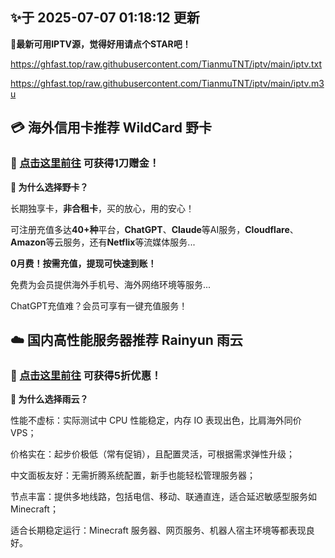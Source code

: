 ## ✨于 2025-07-07 01:18:12 更新
**🎉最新可用IPTV源，觉得好用请点个STAR吧！**

https://ghfast.top/raw.githubusercontent.com/TianmuTNT/iptv/main/iptv.txt

https://ghfast.top/raw.githubusercontent.com/TianmuTNT/iptv/main/iptv.m3u

## 💳 海外信用卡推荐 WildCard 野卡
### 🌟 [点击这里前往](https://github.com/TianmuTNT/awesome-digital-lifestyle/blob/main/credit-and-ai.md) 可获得1刀赠金！
**🚀 为什么选择野卡？**

长期独享卡，**非合租卡**，买的放心，用的安心！

可注册充值多达**40+种**平台，**ChatGPT**、**Claude**等AI服务，**Cloudflare**、**Amazon**等云服务，还有**Netflix**等流媒体服务...

**0月费！按需充值，提现可快速到账！**

免费为会员提供海外手机号、海外网络环境等服务...

ChatGPT充值难？会员可享有一键充值服务！

## ☁️ 国内高性能服务器推荐 Rainyun 雨云
### 🌟 [点击这里前往](https://github.com/TianmuTNT/awesome-digital-lifestyle/blob/main/cloud-and-vps.md) 可获得5折优惠！
**🚀 为什么选择雨云？**

性能不虚标：实际测试中 CPU 性能稳定，内存 IO 表现出色，比肩海外同价 VPS；

价格实在：起步价极低（常有促销），且配置灵活，可根据需求弹性升级；

中文面板友好：无需折腾系统配置，新手也能轻松管理服务器；

节点丰富：提供多地线路，包括电信、移动、联通直连，适合延迟敏感型服务如 Minecraft；

适合长期稳定运行：Minecraft 服务器、网页服务、机器人宿主环境等都表现良好。
